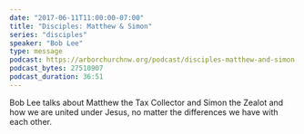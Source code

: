```yaml
---
date: "2017-06-11T11:00:00-07:00"
title: "Disciples: Matthew & Simon"
series: "disciples"
speaker: "Bob Lee"
type: message
podcast: https://arborchurchnw.org/podcast/disciples-matthew-and-simon.m4a
podcast_bytes: 27510907 
podcast_duration: 36:51
---
```


Bob Lee talks about Matthew the Tax Collector and Simon the Zealot and how we are united under Jesus, no matter the differences we have with each other.
